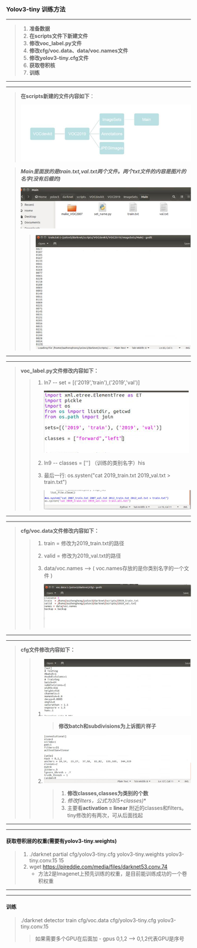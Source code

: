 ### Yolov3-tiny 训练方法

---

> 1. **准备数据**
> 2. **在scripts文件下新建文件**
> 3. **修改voc_label.py文件**
> 4. **修改cfg/voc.data、data/voc.names文件**
> 5. **修改yolov3-tiny.cfg文件**
> 6. **获取卷积核**
> 7. **训练**

---

---

> **在scripts新建的文件内容如下**：
>
> ![new_file](./mage/01.jpg)

> ***Main里面放的是train.txt,val.txt两个文件。两个txt文件的内容是图片的名字(没有后缀的)***
>
> ![02](./mage/02.jpg)
>
> >![03](./mage/03.jpg)

---

---

> **voc_label.py文件修改内容如下：**
>
> > 1. ln7 -- set = [('2019','train'),('2019','val')]
> >
> >    ![04](./mage/04.jpg)
> >
> > 2. ln9 -- classes = ['']  （训练的类别名字）his
> >
> > 3. 最后一行: os.systen("cat 2019_train.txt 2019_val.txt > train.txt")
> >
> >    ![05](./mage/05.jpg)

---

---

> **cfg/voc.data文件修改内容如下：**
>
> > 1. train = 修改为2019_train.txt的路径
> >
> > 2. valid = 修改为2019_val.txt的路径
> >
> > 3. data/voc.names -->  ( voc.names存放的是你类别名字的一个文件 )
> >
> >    ![06](./mage/06.jpg)

---

---

> **cfg文件修改内容如下：**
>
> > 1. ![07](./mage/07.jpg)
> >
> >    > **修改batch和subdivisions为上诉图片样子**
> >
> > 
> >
> > 2. ![08](./mage/08.jpg)
> >
> >    > 1. **修改classes,classes为类别的个数**
> >    >2. **修改filters，公式为3*(5+classes)**
> >    > 3. 主要看**activation = linear** 附近的classes和filters。 tiny修改的有两次，可从后面找起
> >

---

---

#### 获取卷积层的权重(需要有yolov3-tiny.weights)

> 1.  ./darknet partial cfg/yolov3-tiny.cfg yolov3-tiny.weights yolov3-tiny.conv.15 15
> 2. wget https://pjreddie.com/media/files/darknet53.conv.74 
>    * 方法2是Imagenet上预先训练的权重，是目前能训练成功的一个卷积权重

---

---

#### 训练

> ./darknet detector train cfg/voc.data cfg/yolov3-tiny.cfg yolov3-tiny.conv.15 
>
> > 如果需要多个GPU在后面加 - gpus 0,1,2  --> 0,1,2代表GPU是序号

